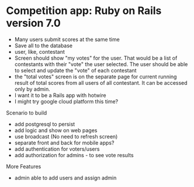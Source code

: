 # Competition app: Ruby on Rails version 7.0

- Many users submit scores at the same time
- Save all to the database
- user, like, contestant
- Screen should show "my votes" for the user. That would be a list of contestants with their "vote" the user selected. The user should be able to select and update the "vote" of each contestant
- the "total votes" screen is on the separate page for current running result of total scores from all users of all contestant. It can be accessed only by admin.
- I want it to be a Rails app with hotwire
- I might try google cloud platform this time?

Scenario to build
- add postgresql to persist
- add logic and show on web pages
- use broadcast (No need to refresh screen)
- separate front and back for mobile apps?
- add authentication for voters/users
- add authorization for admins - to see vote results

More Features
- admin able to add users and assign admin
